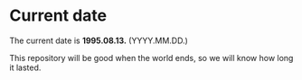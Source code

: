 # Current date

The current date is **1995.08.13.** (YYYY.MM.DD.)

This repository will be good when the world ends, so we will know how long it lasted.